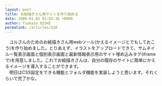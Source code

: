 ```yaml
---
layout: post
title: お絵描きさん用サイトを作り始める
date: 2008-01-02 02:03:36 +0900
author: Tsukasa OISHI
permalink: /articles/320
---
```



　ユルさんのためのお絵描きさん用webツール(かえるイメージとでもしておこう)を作り始めました。とりあえず、イラストをアップロードできて、サムネイル一覧表示画面と個別表示画面と最新情報表示用のサイト埋め込みタグ(iframeで)を用意しました。これでお絵描きさんは、自分の既存のサイトに簡単にかえるイメージを導入することができます。  
　明日はCSS設定をできる機能とフォルダ機能を実装しようと思います。それくらいで完了かな。  

